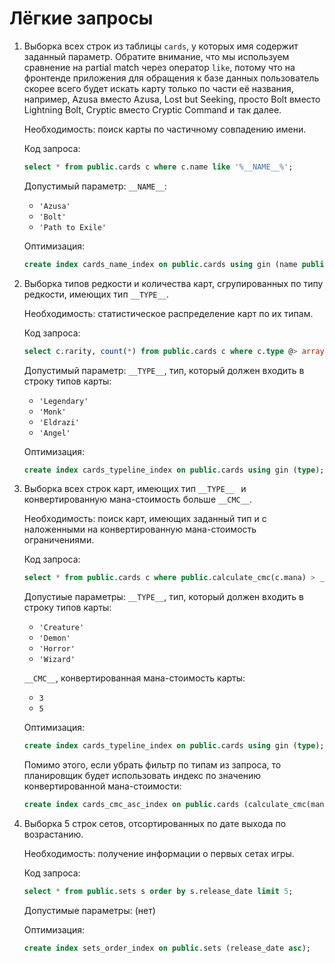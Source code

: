 # Лёгкие запросы

1. Выборка всех строк из таблицы `cards`, у которых имя содержит
   заданный параметр. Обратите внимание, что мы используем
   сравнение на partial match через оператор `like`, потому что
   на фронтенде приложения для обращения к базе данных пользователь
   скорее всего будет искать карту только по части её названия,
   например, Azusa вместо Azusa, Lost but Seeking, просто Bolt
   вместо Lightning Bolt, Cryptic вместо Cryptic Command и так
   далее.

   Необходимость: поиск карты по частичному совпадению имени.

   Код запроса:

   ```sql
   select * from public.cards c where c.name like '%__NAME__%';
   ```

   Допустимый параметр: `__NAME__`:
   - `'Azusa'`
   - `'Bolt'`
   - `'Path to Exile'`

   Оптимизация:

   ```sql
   create index cards_name_index on public.cards using gin (name public.gin_trgm_ops);
   ```

2. Выборка типов редкости и количества карт, сгрупированных по типу
   редкости, имеющих тип `__TYPE__`.

   Необходимость: статистическое распределение карт по их типам.

   Код запроса:

   ```sql
   select c.rarity, count(*) from public.cards c where c.type @> array['__TYPE__'] group by c.rarity;
   ```

   Допустимый параметр: `__TYPE__`, тип, который должен входить
   в строку типов карты:
   - `'Legendary'`
   - `'Monk'`
   - `'Eldrazi'`
   - `'Angel'`

   Оптимизация:

   ```sql
   create index cards_typeline_index on public.cards using gin (type);
   ```

3. Выборка всех строк карт, имеющих тип `__TYPE__ ` и
   конвертированную мана-стоимость больше `__CMC__`.

   Необходимость: поиск карт, имеющих заданный тип и с наложенными
   на конвертированную мана-стоимость ограничениями.

   Код запроса:

   ```sql
   select * from public.cards c where public.calculate_cmc(c.mana) > __CMC__ and c.type @> array['__TYPE__'];
   ```

   Допустиые параметры:
   `__TYPE__`, тип, который должен входить в строку типов карты:
   - `'Creature'`
   - `'Demon'`
   - `'Horror'`
   - `'Wizard'`
  
   `__CMC__`, конвертированная мана-стоимость карты:
   - `3`
   - `5`

   Оптимизация:
   
   ```sql
   create index cards_typeline_index on public.cards using gin (type);
   ```

   Помимо этого, если убрать фильтр по типам из запроса, то
   планировщик будет использовать индекс по значению
   конвертированной мана-стоимости:

   ```sql
   create index cards_cmc_asc_index on public.cards (calculate_cmc(mana) asc nulls first);
   ```
4. Выборка 5 строк сетов, отсортированных по дате выхода по
   возрастанию.

   Необходимость: получение информации о первых сетах игры.

   Код запроса:

   ```sql
   select * from public.sets s order by s.release_date limit 5;
   ```

   Допустимые параметры: (нет)

   Оптимизация:

   ```sql
   create index sets_order_index on public.sets (release_date asc);
   ```